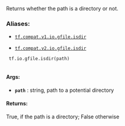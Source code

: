 Returns whether the path is a directory or not.



### Aliases:

- [ `tf.compat.v1.io.gfile.isdir` ](/api_docs/python/tf/io/gfile/isdir)

- [ `tf.compat.v2.io.gfile.isdir` ](/api_docs/python/tf/io/gfile/isdir)



```
 tf.io.gfile.isdir(path)
 
```



#### Args:

- **`path`** : string, path to a potential directory



#### Returns:
True, if the path is a directory; False otherwise

